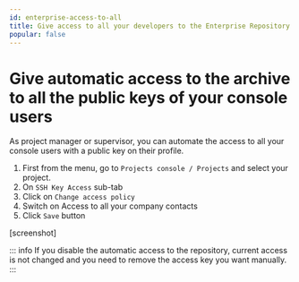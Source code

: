 ```yaml
---
id: enterprise-access-to-all
title: Give access to all your developers to the Enterprise Repository
popular: false
---
```


# Give automatic access to the archive to all the public keys of your console users

As project manager or supervisor, you can automate the access to all your console users with a public key on their profile.

1. First from the menu, go to `Projects console / Projects` and select your project.
2. On `SSH Key Access` sub-tab
3. Click on `Change access policy` 
4. Switch on Access to all your company contacts
5. Click `Save` button

[screenshot]

::: info
If you disable the automatic access to the repository, current access is not changed and you need to remove the access key you want manually.
:::
